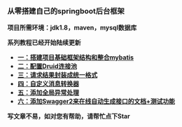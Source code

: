  

### **从零搭建自己的springboot后台框架** 


 **项目所需环境：jdk1.8，maven，mysql数据库** 

 **系列教程已经开始陆续更新** 


- [ **一：搭建项目基础框架结构和整合mybatis** ](https://juejin.im/post/5ad6b3c3f265da237c696ba0)
- [ **二：配置Druid连接池**  ](https://juejin.im/post/5ad703686fb9a028dd4ec453)
- [ **三：请求结果封装成统一格式** ](https://juejin.im/post/5ad7ed676fb9a045dd1f0450)
- [ **四：自定义消息转换器** ](https://juejin.im/post/5ad811e66fb9a0460138ceb1)
- [ **五：添加全局异常处理** ](https://juejin.im/post/5ad9bad1518825671951d967)
- [ **六：添加Swagger2来在线自动生成接口的文档+测试功能** ](https://juejin.im/post/5adb00195188256736147e03)

 **写文章不易，如对您有帮助，请帮忙点下Star** 